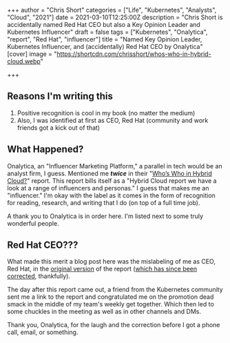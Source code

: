+++
author = "Chris Short"
categories = ["Life", "Kubernetes", "Analysts", "Cloud", "2021"]
date = 2021-03-10T12:25:00Z
description = "Chris Short is accidentally named Red Hat CEO but also a Key Opinion Leader and  Kubernetes Influencer"
draft = false
tags = ["Kubernetes", "Onalytica", "report", "Red Hat", "influencer"]
title = "Named Key Opinion Leader, Kubernetes Influencer, and (accidentally) Red Hat CEO by Onalytica"
[cover]
image = "https://shortcdn.com/chrisshort/whos-who-in-hybrid-cloud.webp"

+++

## Reasons I'm writing this

1. Positive recognition is cool in my book (no matter the medium)
1. Also, I was identified at first as CEO, Red Hat (community and work friends got a kick out of that)

## What Happened?

Onalytica, an "Influencer Marketing Platform," a parallel in tech would be an analyst firm, I guess. Mentioned me ***twice*** in their "[Who’s Who in Hybrid Cloud?](https://onalytica.com/blog/posts/whos-who-in-hybrid-cloud/)" report. This report bills itself as a "Hybrid Cloud report we have a look at a range of influencers and personas." I guess that makes me an "influencer." I'm okay with the label as it comes in the form of recognition for reading, research, and writing that I do (on top of a full time job).

A thank you to Onalytica is in order here. I'm listed next to some truly wonderful people.

## Red Hat CEO???

What made this merit a blog post here was the mislabeling of me as CEO, Red Hat, in the [original version](https://shortcdn.com/chrisshort/Whos-Who-In-Hybrid-Cloud-Mistake.png) of the report ([which has since been corrected](https://onalytica.com/blog/posts/whos-who-in-hybrid-cloud/), thankfully).

The day after this report came out, a friend from the Kubernetes community sent me a link to the report and congratulated me on the promotion dead smack in the middle of my team's weekly get together. Which then led to some chuckles in the meeting as well as in other channels and DMs.

Thank you, Onalytica, for the laugh and the correction before I got a phone call, email, or something.
